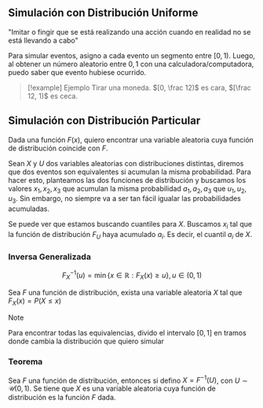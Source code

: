 ## Simulación con Distribución Uniforme

"Imitar o fingir que se está realizando una acción cuando en realidad no se está llevando a cabo"

Para simular eventos, asigno a cada evento un segmento entre $[0,1)$. Luego, al obtener un número aleatorio entre $0,1$ con una calculadora/computadora, puedo saber que evento hubiese ocurrido.

> [!example] Ejemplo
> Tirar una moneda. $[0, \frac 12)$ es cara, $[\frac 12, 1)$ es ceca.

## Simulación con Distribución Particular

Dada una función $F(x)$, quiero encontrar una variable aleatoria cuya función de distribución coincide con $F$.

Sean $X$ y $U$ dos variables aleatorias con distribuciones distintas, diremos que dos eventos son equivalentes si acumulan la misma probabilidad. Para hacer esto, planteamos las dos funciones de distribución y buscamos los valores $x_1, x_2, x_3$ que acumulan la misma probabilidad $a_1, a_2, a_3$ que $u_1, u_2, u_3$. Sin embargo, no siempre va a ser tan fácil igualar las probabilidades acumuladas.

Se puede ver que estamos buscando cuantiles para $X$. Buscamos $x_i$ tal que la función de distribución $F_U$ haya acumulado $a_i$. Es decir, el cuantil $a_i$ de $X$.

### Inversa Generalizada

$$
F_X^{-1}(u) = \min \{x \in \mathbb{R}: F_X(x) \geq u\}, u \in (0, 1)
$$

Sea $F$ una función de distribución, exista una variable aleatoria $X$ tal que $F_X(x) = P(X \leq x)$

> [!note]
> Para encontrar todas las equivalencias, divido el intervalo $[0,1]$ en tramos donde cambia la distribución que quiero simular

### Teorema

Sea $F$ una función de distribución, entonces si defino $X = F^{-1}(U)$, con $U \sim \mathcal U(0,1)$. Se tiene que $X$ es una variable aleatoria cuya función de distribución es la función $F$ dada.
